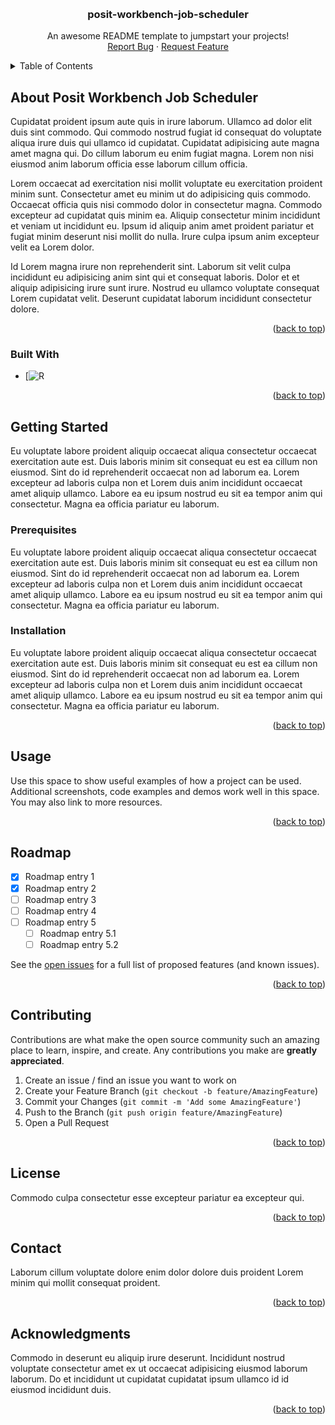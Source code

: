 <a name="readme-top"></a>

<!-- PROJECT HEADER -->
<br />
<div align="center">
  <h3 align="center">posit-workbench-job-scheduler</h3>
  <p align="center">
    An awesome README template to jumpstart your projects!
    <br />
    <a href="https://github.com/Public-Health-Scotland/posit-workbench-job-scheduler/issues">Report Bug</a>
    ·
    <a href="https://github.com/Public-Health-Scotland/posit-workbench-job-scheduler/issues">Request Feature</a>
  </p>
</div>

<!-- TABLE OF CONTENTS -->
<details>
  <summary>Table of Contents</summary>
  <ol>
    <li>
      <a href="#about-the-project">About the tool</a>
      <ul>
        <li><a href="#built-with">Built With</a></li>
      </ul>
    </li>
    <li>
      <a href="#getting-started">Getting Started</a>
      <ul>
        <li><a href="#prerequisites">Prerequisites</a></li>
        <li><a href="#installation">Installation</a></li>
      </ul>
    </li>
    <li><a href="#usage">Usage</a></li>
    <li><a href="#roadmap">Roadmap</a></li>
    <li><a href="#contributing">Contributing</a></li>
    <li><a href="#license">License</a></li>
    <li><a href="#contact">Contact</a></li>
    <li><a href="#acknowledgments">Acknowledgments</a></li>
  </ol>
</details>

<!-- ABOUT POSIT WORKBENCH JOB SCHEDULER -->
## About Posit Workbench Job Scheduler

Cupidatat proident ipsum aute quis in irure laborum. Ullamco ad dolor elit duis sint commodo. Qui commodo nostrud fugiat id consequat do voluptate aliqua irure duis qui ullamco id cupidatat. Cupidatat adipisicing aute magna amet magna qui. Do cillum laborum eu enim fugiat magna. Lorem non nisi eiusmod anim laborum officia esse laborum cillum officia.

Lorem occaecat ad exercitation nisi mollit voluptate eu exercitation proident minim sunt. Consectetur amet eu minim ut do adipisicing quis commodo. Occaecat officia quis nisi commodo dolor in consectetur magna. Commodo excepteur ad cupidatat quis minim ea. Aliquip consectetur minim incididunt et veniam ut incididunt eu. Ipsum id aliquip anim amet proident pariatur et fugiat minim deserunt nisi mollit do nulla. Irure culpa ipsum anim excepteur velit ea Lorem dolor.

Id Lorem magna irure non reprehenderit sint. Laborum sit velit culpa incididunt eu adipisicing anim sint qui et consequat laboris. Dolor et et aliquip adipisicing irure sunt irure. Nostrud eu ullamco voluptate consequat Lorem cupidatat velit. Deserunt cupidatat laborum incididunt consectetur dolore.

<p align="right">(<a href="#readme-top">back to top</a>)</p>

### Built With

* [![R][R-shield]

<p align="right">(<a href="#readme-top">back to top</a>)</p>

<!-- GETTING STARTED -->
## Getting Started

Eu voluptate labore proident aliquip occaecat aliqua consectetur occaecat exercitation aute est. Duis laboris minim sit consequat eu est ea cillum non eiusmod. Sint do id reprehenderit occaecat non ad laborum ea. Lorem excepteur ad laboris culpa non et Lorem duis anim incididunt occaecat amet aliquip ullamco. Labore ea eu ipsum nostrud eu sit ea tempor anim qui consectetur. Magna ea officia pariatur eu laborum.

### Prerequisites

Eu voluptate labore proident aliquip occaecat aliqua consectetur occaecat exercitation aute est. Duis laboris minim sit consequat eu est ea cillum non eiusmod. Sint do id reprehenderit occaecat non ad laborum ea. Lorem excepteur ad laboris culpa non et Lorem duis anim incididunt occaecat amet aliquip ullamco. Labore ea eu ipsum nostrud eu sit ea tempor anim qui consectetur. Magna ea officia pariatur eu laborum.

### Installation

Eu voluptate labore proident aliquip occaecat aliqua consectetur occaecat exercitation aute est. Duis laboris minim sit consequat eu est ea cillum non eiusmod. Sint do id reprehenderit occaecat non ad laborum ea. Lorem excepteur ad laboris culpa non et Lorem duis anim incididunt occaecat amet aliquip ullamco. Labore ea eu ipsum nostrud eu sit ea tempor anim qui consectetur. Magna ea officia pariatur eu laborum.

<p align="right">(<a href="#readme-top">back to top</a>)</p>

<!-- USAGE EXAMPLES -->
## Usage

Use this space to show useful examples of how a project can be used. Additional screenshots, code examples and demos work well in this space. You may also link to more resources.

<p align="right">(<a href="#readme-top">back to top</a>)</p>

<!-- ROADMAP -->
## Roadmap

- [x] Roadmap entry 1
- [x] Roadmap entry 2
- [ ] Roadmap entry 3
- [ ] Roadmap entry 4
- [ ] Roadmap entry 5
    - [ ] Roadmap entry 5.1
    - [ ] Roadmap entry 5.2

See the [open issues](https://github.com/Public-Health-Scotland/posit-workbench-job-scheduler/issues) for a full list of proposed features (and known issues).

<p align="right">(<a href="#readme-top">back to top</a>)</p>

<!-- CONTRIBUTING -->
## Contributing

Contributions are what make the open source community such an amazing place to learn, inspire, and create. Any contributions you make are **greatly appreciated**.

1. Create an issue / find an issue you want to work on
2. Create your Feature Branch (`git checkout -b feature/AmazingFeature`)
3. Commit your Changes (`git commit -m 'Add some AmazingFeature'`)
4. Push to the Branch (`git push origin feature/AmazingFeature`)
5. Open a Pull Request

<p align="right">(<a href="#readme-top">back to top</a>)</p>

<!-- LICENSE -->
## License

Commodo culpa consectetur esse excepteur pariatur ea excepteur qui.

<p align="right">(<a href="#readme-top">back to top</a>)</p>

<!-- CONTACT -->
## Contact

Laborum cillum voluptate dolore enim dolor dolore duis proident Lorem minim qui mollit consequat proident.

<p align="right">(<a href="#readme-top">back to top</a>)</p>

<!-- ACKNOWLEDGMENTS -->
## Acknowledgments

Commodo in deserunt eu aliquip irure deserunt. Incididunt nostrud voluptate consectetur amet ex ut occaecat adipisicing eiusmod laborum laborum. Do et incididunt ut cupidatat cupidatat ipsum ullamco id id eiusmod incididunt duis.

<p align="right">(<a href="#readme-top">back to top</a>)</p>

<!-- MARKDOWN LINKS & IMAGES -->
<!-- https://www.markdownguide.org/basic-syntax/#reference-style-links -->
[R-shield]: https://img.shields.io/badge/r-%23276DC3.svg?style=for-the-badge&logo=r&logoColor=white
[R-url]: https://www.r-project.org/

